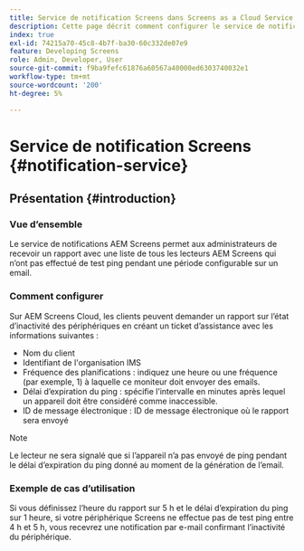 ```yaml
---
title: Service de notification Screens dans Screens as a Cloud Service
description: Cette page décrit comment configurer le service de notification dans Screens as a Cloud Service.
index: true
exl-id: 74215a70-45c8-4b7f-ba30-60c332de07e9
feature: Developing Screens
role: Admin, Developer, User
source-git-commit: f9ba9fefc61876a60567a40000ed6303740032e1
workflow-type: tm+mt
source-wordcount: '200'
ht-degree: 5%

---
```


# Service de notification Screens {#notification-service}

## Présentation {#introduction}

### Vue d’ensemble

Le service de notifications AEM Screens permet aux administrateurs de recevoir un rapport avec une liste de tous les lecteurs AEM Screens qui n’ont pas effectué de test ping pendant une période configurable sur un email.

### Comment configurer

Sur AEM Screens Cloud, les clients peuvent demander un rapport sur l’état d’inactivité des périphériques en créant un ticket d’assistance avec les informations suivantes :

* Nom du client
* Identifiant de l&#39;organisation IMS
* Fréquence des planifications : indiquez une heure ou une fréquence (par exemple, 1) à laquelle ce moniteur doit envoyer des emails.
* Délai d’expiration du ping : spécifie l’intervalle en minutes après lequel un appareil doit être considéré comme inaccessible.
* ID de message électronique : ID de message électronique où le rapport sera envoyé

>[!NOTE]
>Le lecteur ne sera signalé que si l’appareil n’a pas envoyé de ping pendant le délai d’expiration du ping donné au moment de la génération de l’email.

### Exemple de cas d’utilisation

Si vous définissez l’heure du rapport sur 5 h et le délai d’expiration du ping sur 1 heure, si votre périphérique Screens ne effectue pas de test ping entre 4 h et 5 h, vous recevrez une notification par e-mail confirmant l’inactivité du périphérique.
